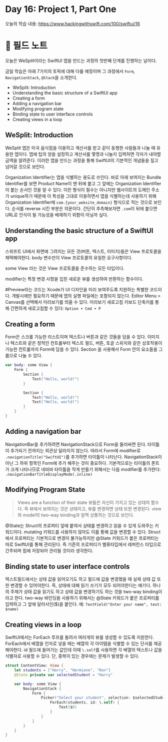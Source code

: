 #  Day 16: Project 1, Part One

오늘의 학습 내용: https://www.hackingwithswift.com/100/swiftui/16

# 📒 필드 노트

오늘은 WeSplit이라는 SwiftUI 앱을 만드는 과정의 첫번째 단계를 진행하는 날이다.

금일 학습은 아래 7가지의 토픽에 대해 다룰 예정이며 그 과정에서 `Form`, `NavigationStack`, `@Stack`을 소개한다.  

- WeSplit: Introduction
- Understanding the basic structure of a SwiftUI app
- Creating a form
- Adding a navigation bar
- Modifying program state
- Binding state to user interface controls
- Creating views in a loop  


## WeSplit: Introduction

WeSplit 앱은 미국 음식점을 이용하고 계산서를 받고 같이 동행한 사람들과 나눌 때 유용한 앱이다. 앱에 팁의 양을 설정하고 계산서를 몇명과 나눌지 입력하면 각자가 내야할 금액을 알려준다. 이러한 앱을 만드는 과정을 통해 SwiftUI의 기본적인 개념들을 짚고 넘어갈 것으로 보인다.


Organization Identifier는 앱을 식별하는 용도로 쓰인다. 바로 아래 보여지는 Bundle Identifier를 보면 Product Name이 맨 뒤에 붙고 그 앞에는 Organization Identifier이 붙는 순서인 것을 알 수 있다. 이런 형식이 필수는 아니지만 웹사이트의 도메인 주소가 unique하기 때문에 이 특성을 그대로 이용하면서 앱을 식별하는데 사용하기 위해 Organization Identifier에 `com.{your_website_domain}` 형식으로 적는 것으로 보인다. 순서를 reverse 시킨 부분은 의문이다. 간단히 추측해보자면 `.com`이 뒤에 붙으면 URL로 인식이 될 가능성을 배제하기 위함이 아닐까 싶다.

## Understanding the basic structure of a SwiftUI app

스위프트 UI에서 화면에 그려지는 모든 것(버튼, 텍스트, 이미지)들은 View 프로토콜을 채택해야한다. body 변수만이 View 프로토콜의 유일한 요구사항이다.

some View 라는 것은 View 프로토콜을 준수하는 모든 타입이다.

modifier는 특정 변경 사항을 입힌 새로운 뷰를 생성하여 반환하는 함수이다.

\#Preview라는 코드는 Xcode가 UI 디자인을 미리 보여주도록 지원하는 특별한 코드이다. 개발시에만 필요하기 때문에 앱의 실행 파일에는 포함되지 않는다. Editor Menu > Canvas를 선택해서 미리보기를 띄울 수 있다. 미리보기 새로고침 키보드 단축키를 통해 간편하게 새로고침할 수 있다: `Option + Cmd + P` 

## Creating a form

Form은 스크롤 가능한 리스트이며 텍스트나 버튼과 같은 것들을 담을 수 있다. 이미지나 텍스트와 같은 정적인 컨트롤부터 텍스트 필드, 버튼, 토글 스위치와 같은 상호작용이 가능한 컨트롤까지 Form에 담을 수 있다. Section 을 사용해서 Form 안의 요소들을 그룹으로 나눌 수 있다.

```Swift
var body: some View {
    Form {
        Section {
            Text("Hello, world!")
        }

        Section {
            Text("Hello, world!")
            Text("Hello, world!")
        }
    }
}
```

## Adding a navigation bar

NavigationBar을 추가하려면 NavigationStack으로 Form을 둘러싸면 된다. 타이틀이 추가되기 전까지는 외관상 달라지지 않는다. 따라서 Form에 modifier로 `.navigationTitle("SwiftUI")`를 추가하면 타이틀이 나타난다. NavigationStack이 아닌 그 하위 항목인 Form에 추가 해주는 것이 중요하다. 기본적으로는 타이틀의 폰트가 크게 나타나므로 네비바 타이틀을 작게 만들기 위해서는 다음 modifier를 추가한다: `.navigationBarTitleDisplayMode(.inline)`

## Modifying Program State

> Views are a function of their state
뷰들은 자신이 가지고 있는 상태의 함수다. 즉 뷰에서 보여지는 것은 상태이고, 뷰를 변경하면 상태 또한 변경된다. view와 model의 two-way binding과 일맥 상통하는 것으로 보인다. 

@State는 Struct의 프로퍼티 앞에 붙여서 상태를 변경하고 읽을 수 있게 도와주는 키워드이다. mutating 키워드를 사용하지 않아도 이를 통해 값을 변경할 수 있다. Struct에서 프로퍼티는 기본적으로 변경이 불가능하지만 @State 키워드가 붙은 프로퍼티는 따로 SwiftUI를 통해 관리된다. 즉 기존의 프로퍼티가 벨류타입에서 레퍼런스 타입으로 간주되며 힙에 저장되어 관리될 것이라 생각한다. 

## Binding state to user interface controls 
텍스트필드에서는 상태 값을 읽어오기도 하고 필드에 값을 변경했을 때 실제 상태 값 또한 변경할 수 있어야한다. 즉, 상태에 대해 읽기 쓰기가 모두 되어야한다는 얘기다. 하나의 주체가 상태 값을 읽기도 하고 상태 값을 변경하기도 하는 것을 two-way binding이라고 한다. two-way 바인딩을 사용하기 위해서는 @State 키워드가 붙은 프로퍼티를 입력하고 그 앞에 달러사인($)을 붙인다. 예: `TextField("Enter your name", text: $name)`

## Creating views in a loop

SwiftUI에서는 ForEach 루프를 돌려서 여러개의 뷰를 생성할 수 있도록 지원한다. ForEach에서 배열을 인자로 넣을 때는 배열의 각 아이템을 식별할 수 있는 단서를 제공해야한다. id 필드에 들어가는 값인데 이때 `\.self`를 사용하면 각 배열의 텍스트나 값을 식별자로 사용할 수 있다. 단, 중복이 있는 경우에는 문제가 발생할 수 있다.  

```Swift
struct ContentView: View {
    let students = ["Harry", "Hermione", "Ron"]
    @State private var selectedStudent = "Harry"

    var body: some View {
        NavigationStack {
            Form {
                Picker("Select your student", selection: $selectedStudent) {
                    ForEach(students, id: \.self) {
                        Text($0)
                    }
                }
            }
        }
    }
}
```
